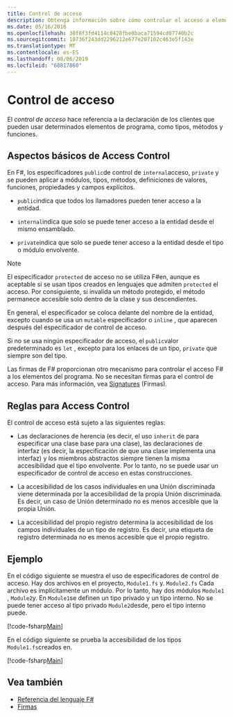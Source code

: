 ```yaml
---
title: Control de acceso
description: Obtenga información sobre cómo controlar el acceso a elementos de programación, como tipos, métodos y funciones, en F# el lenguaje de programación.
ms.date: 05/16/2016
ms.openlocfilehash: 38f8f3fd4114c0428fbe8baca71594cd07740b2c
ms.sourcegitcommit: 10736f243dd2296212e677e207102c463e5f143e
ms.translationtype: MT
ms.contentlocale: es-ES
ms.lasthandoff: 08/06/2019
ms.locfileid: "68817860"
---
```

# <a name="access-control"></a>Control de acceso

El *control de acceso* hace referencia a la declaración de los clientes que pueden usar determinados elementos de programa, como tipos, métodos y funciones.

## <a name="basics-of-access-control"></a>Aspectos básicos de Access Control

En F#, los especificadores `public`de control de `internal`acceso, `private` y se pueden aplicar a módulos, tipos, métodos, definiciones de valores, funciones, propiedades y campos explícitos.

- `public`indica que todos los llamadores pueden tener acceso a la entidad.

- `internal`indica que solo se puede tener acceso a la entidad desde el mismo ensamblado.

- `private`indica que solo se puede tener acceso a la entidad desde el tipo o módulo envolvente.

> [!NOTE]
> El especificador `protected` de acceso no se utiliza F#en, aunque es aceptable si se usan tipos creados en lenguajes que admiten `protected` el acceso. Por consiguiente, si invalida un método protegido, el método permanece accesible solo dentro de la clase y sus descendientes.

En general, el especificador se coloca delante del nombre de la entidad, excepto cuando se usa un `mutable` especificador o `inline` , que aparecen después del especificador de control de acceso.

Si no se usa ningún especificador de acceso, el `public`valor predeterminado es `let` , excepto para los enlaces de un tipo, `private` que siempre son del tipo.

Las firmas de F# proporcionan otro mecanismo para controlar el acceso F# a los elementos del programa. No se necesitan firmas para el control de acceso. Para más información, vea [Signatures](signatures.md) (Firmas).

## <a name="rules-for-access-control"></a>Reglas para Access Control

El control de acceso está sujeto a las siguientes reglas:

- Las declaraciones de herencia (es decir, el uso `inherit` de para especificar una clase base para una clase), las declaraciones de interfaz (es decir, la especificación de que una clase implementa una interfaz) y los miembros abstractos siempre tienen la misma accesibilidad que el tipo envolvente. Por lo tanto, no se puede usar un especificador de control de acceso en estas construcciones.

- La accesibilidad de los casos individuales en una Unión discriminada viene determinada por la accesibilidad de la propia Unión discriminada. Es decir, un caso de Unión determinado no es menos accesible que la propia Unión.

- La accesibilidad del propio registro determina la accesibilidad de los campos individuales de un tipo de registro. Es decir, una etiqueta de registro determinada no es menos accesible que el propio registro.

## <a name="example"></a>Ejemplo

En el código siguiente se muestra el uso de especificadores de control de acceso. Hay dos archivos en el proyecto, `Module1.fs` y. `Module2.fs` Cada archivo es implícitamente un módulo. Por lo tanto, hay dos módulos `Module1` , `Module2`y. En `Module1`se definen un tipo privado y un tipo interno. No se puede tener acceso al tipo privado `Module2`desde, pero el tipo interno puede.

[!code-fsharp[Main](~/samples/snippets/fsharp/access-control/snippet1.fs)]

En el código siguiente se prueba la accesibilidad de los tipos `Module1.fs`creados en.

[!code-fsharp[Main](~/samples/snippets/fsharp/access-control/snippet2.fs)]

## <a name="see-also"></a>Vea también

- [Referencia del lenguaje F#](index.md)
- [Firmas](signatures.md)
